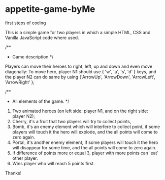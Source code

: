# appetite-game-byMe
first steps of coding


This is a simple game for two players
in which a simple HTML, CSS and Vanilla JavaScript code where used.

/**
* Game description
*/
  
Players can move their heroes to right, left, up and down and even move diagonally:
To move hero, player N1 should use { 'w', 'a', 's', 'd' } keys, and the player N2 can 
do same by using {'ArrowUp', 'ArrowDown', 'ArrowLeft', 'ArrowRight' };

/**
* All elements of the game.
*/
  
1. Two animated heroes (on left side: player N1, and on the right side: player N2);
2. Cherry, it's a fruit that two players will try to collect points,
3. Bomb, it's an enemy element which will interfere to collect point, if some players will touch it
the hero will explode, and the all points will come to zero again.
4. Portal, it's another enemy element, if some players will touch it
the hero will disappear for some time, and the all points will come to zero again.
5. If difference of points more or equal 3, player with more points can 'eat' other player.
6. Wins player who will reach 5 points first.

Thanks!
   
